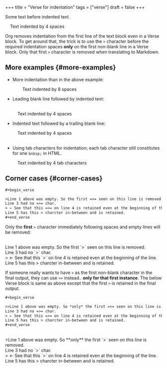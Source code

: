+++
title = "Verse for indentation"
tags = ["verse"]
draft = false
+++

Some text before indented text.

<p class="verse">

&nbsp;&nbsp;&nbsp;&nbsp;Text indented by 4 spaces<br />

</p>

Org removes indentation from the first line of the text block even in
a Verse block. To get around that, the trick is to use the `>`
character before the required indentation spaces **only** on the first
non-blank line in a Verse block. Only that first `>` character is
removed when translating to Markdown.


## More examples {#more-examples}

-   More indentation than in the above example:

    <p class="verse">

    &nbsp;&nbsp;&nbsp;&nbsp;&nbsp;&nbsp;&nbsp;&nbsp;Text indented by 8 spaces<br />

    </p>
-   Leading blank line followed by indented text:

    <p class="verse">

    <br />
    &nbsp;&nbsp;&nbsp;&nbsp;Text indented by 4 spaces<br />

    </p>
-   Indented text followed by a trailing blank line:

    <p class="verse">

    &nbsp;&nbsp;&nbsp;&nbsp;Text indented by 4 spaces<br />
    <br />

    </p>
-   Using tab characters for indentation; each tab character still
    constitutes for one `&nbsp;` in HTML.

    <p class="verse">

    &nbsp;&nbsp;&nbsp;&nbsp;Text indented by 4 tab characters<br />

    </p>


## Corner cases {#corner-cases}

```org { linenos=true, linenostart=0 }
#+begin_verse

>Line 1 above was empty. So the first =>= seen on this line is removed.
Line 3 had no =>= char.
> ← See that this =>= on line 4 is retained even at the beginning of the line.
Line 5 has this > charcter in-between and is retained.
#+end_verse
```

Only the **first** `>` character immediately following spaces and empty
lines will be removed:

<p class="verse">

<br />
Line 1 above was empty. So the first `>` seen on this line is removed.<br />
Line 3 had no `>` char.<br />
&gt; ← See that this `>` on line 4 is retained even at the beginning of the line.<br />
Line 5 has this &gt; charcter in-between and is retained.<br />

</p>

If someone really wants to have `>` as the first non-blank character
in the final output, they can use `>>` instead.. **only for that first
instance**. The below Verse block is same as above except that the
first `>` is retained in the final output.

```org { linenos=true, linenostart=0 }
#+begin_verse

>>Line 1 above was empty. So *only* the first =>= seen on this line is removed.
Line 3 had no =>= char.
> ← See that this =>= on line 4 is retained even at the beginning of the line.
Line 5 has this > charcter in-between and is retained.
#+end_verse
```

<p class="verse">

<br />
&gt;Line 1 above was empty. So **only** the first `>` seen on this line is removed.<br />
Line 3 had no `>` char.<br />
&gt; ← See that this `>` on line 4 is retained even at the beginning of the line.<br />
Line 5 has this &gt; charcter in-between and is retained.<br />

</p>
